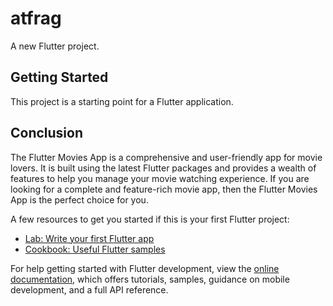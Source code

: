 # atfrag

A new Flutter project.

## Getting Started

This project is a starting point for a Flutter application.

## Conclusion

The Flutter Movies App is a comprehensive and user-friendly app for movie lovers. It is built using the latest Flutter packages and provides a wealth of features to help you manage your movie watching experience. If you are looking for a complete and feature-rich movie app, then the Flutter Movies App is the perfect choice for you.

A few resources to get you started if this is your first Flutter project:

- [Lab: Write your first Flutter app](https://docs.flutter.dev/get-started/codelab)
- [Cookbook: Useful Flutter samples](https://docs.flutter.dev/cookbook)

For help getting started with Flutter development, view the
[online documentation](https://docs.flutter.dev/), which offers tutorials,
samples, guidance on mobile development, and a full API reference.

